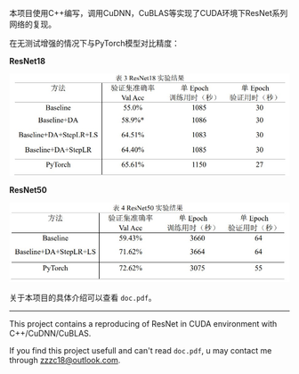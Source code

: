 本项目使用C++编写，调用CuDNN，CuBLAS等实现了CUDA环境下ResNet系列网络的复现。

在无测试增强的情况下与PyTorch模型对比精度：

**ResNet18**

![resnet18](readme_figure/resnet18.jpg)

**ResNet50**

![resnet50](readme_figure/resnet50.jpg)

关于本项目的具体介绍可以查看 `doc.pdf`。



---

This project contains a reproducing of ResNet in CUDA environment with C++/CuDNN/CuBLAS.

If you find this project usefull and can't read `doc.pdf`, u may contact me through zzzc18@outlook.com.
